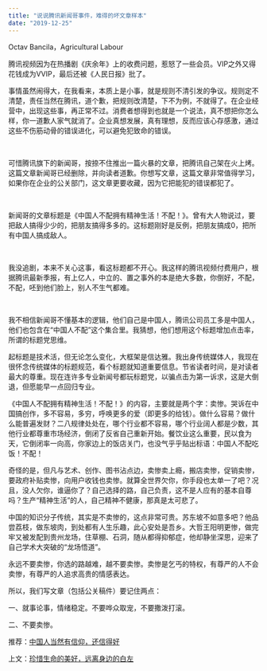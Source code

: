 ```yaml
---
title: "说说腾讯新闻哥事件，难得的坏文章样本"
date: "2019-12-25"
---
```


Octav Bancila，Agricultural Labour

腾讯视频因为在热播剧《庆余年》上的收费问题，惹怒了一些会员。VIP之外又得花钱成为VVIP，最后还被《人民日报》批了。

事情虽然闹得大，在我看来，本质上是小事，就是规则不清引发的争议。规则定不清楚，责任当然在腾讯，道个歉，把规则改清楚，下不为例，不就得了。在企业经营中，出现这些事，再正常不过。消费者想得到也就是一个说法，真不想把你怎么样，你一道歉人家气就消了。企业真想发展，真有理想，反而应该心存感激，通过这些不伤筋动骨的错误进化，可以避免犯致命的错误。

 

可惜腾讯旗下的新闻哥，按捺不住推出一篇火暴的文章，把腾讯自己架在火上烤。这篇文章新闻哥已经删除，并向读者道歉。你想写文章，这篇文章非常值得学习，如果你在企业的公关部门，这文章更要收藏，因为它把能犯的错误都犯了。

 

新闻哥的文章标题是《中国人不配拥有精神生活！不配！》。曾有大人物说过，要把敌人搞得少少的，把朋友搞得多多的。这标题刚好是反例，把朋友搞成0，把所有中国人搞成敌人。

 

我没追剧，本来不关心这事，看这标题都不开心。我这样的腾讯视频付费用户，根据腾讯最新季报，有上亿人，中立的、置之事外的本是绝大多数，你倒好，不配，不配，呸到他们脸上，别人不生气都难。

 

我不相信新闻哥不懂基本的逻辑，他们自己是中国人，腾讯公司员工多是中国人，他们也包含在“中国人不配”这个集合里。我猜想，他们想用这个标题增加点击率，所谓的标题党思维。

起标题是技术活，但无论怎么变化，大框架是信达雅。我出身传统媒体人，我现在很怀念传统媒体的标题规范，看个标题就知道重要信息。节省读者时间，是对读者最大的尊重。现在连许多专业新闻号都玩标题党，以骗点击为第一诉求，这是大倒退，但愿能早一点回归专业。

《中国人不配拥有精神生活！不配！》的内容，主要就是两个字：卖惨。哭诉在中国搞创作，多不容易，多穷，呼唤更多的爱（即更多的给钱）。做什么容易？做什么能普遍发财？二八规律处处在，哪个行业都不容易，哪个行业阔人都是少数，其他行业都尊重市场经济，倒闭了反省自己重新开始。餐饮业这么重要，民以食为天，它倒闭率一向高，你家边上的饭店关门，也没气乎乎贴出标语：中国人不配吃饭！不配！

奇怪的是，但凡与艺术、创作、图书沾点边，卖惨卖上瘾，搬店卖惨，促销卖惨，要政府补贴卖惨，向用户收钱也卖惨。就算全世界欠你，你手段也太单一了吧？况且，没人欠你，谁逼你了？自己选择的路，自己负责，这不是人应有的基本自尊吗？生产“精神生活”的人，自己精神不健康，那真是太可悲了。

中国的知识分子传统，其实是不卖惨的，这点非常可贵。苏东坡不如意多吧？他品尝荔枝，做东坡肉，到处都有人生乐趣，此心安处是吾乡。大哲王阳明更惨，做完牢又被发配到贵州龙场，住草棚、石洞，随从都得抑郁症，他却静坐深思，迎来了自己学术大突破的“龙场悟道”。

永远不要卖惨，你选的路越难，越不要卖惨。卖惨是乞丐的特权，有尊严的人不会卖惨，有尊严的人追求高贵的情感表达。

所以，我们写文章（包括公关稿件）要记住两点：

一、就事论事，情绪稳定。不要哗众取宠，不要撒泼打滚。

二、不要卖惨。

推荐：[中国人当然有信仰，还信得好](http://mp.weixin.qq.com/s?__biz=MjM5NDU0Mjk2MQ==&mid=2651636693&idx=1&sn=f379dccfd5d199fd720c2edd4aaaec9c&chksm=bd7e47cb8a09cedd42d0c031ed17ed3147d5cec73a1a8048ef29a742bbc0e098a38be5715763&scene=21#wechat_redirect)

上文：[珍惜生命的美好，远离身边的白左](http://mp.weixin.qq.com/s?__biz=MjM5NDU0Mjk2MQ==&mid=2651636775&idx=1&sn=91ff5b4ad8b024747656d60a7c0d4954&chksm=bd7e40398a09c92f5bb4e1c8ad6e4e5abc0d00c7e71fd199635d7889785cddafd45d86d02d97&scene=21#wechat_redirect)
